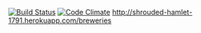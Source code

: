 [![Build Status](https://travis-ci.org/Augustus58/ratebeer.png)](https://travis-ci.org/Augustus58/ratebeer)
[![Code Climate](https://codeclimate.com/github/Augustus58/ratebeer.png)](https://codeclimate.com/github/Augustus58/ratebeer)
http://shrouded-hamlet-1791.herokuapp.com/breweries
#